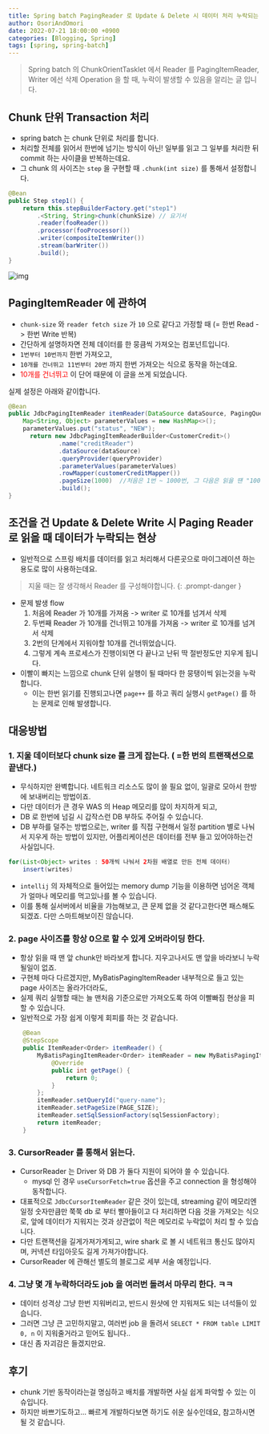 ```yaml
---
title: Spring batch PagingReader 로 Update & Delete 시 데이터 처리 누락되는 경우
author: OsoriAndOmori
date: 2022-07-21 18:00:00 +0900
categories: [Blogging, Spring]
tags: [spring, spring-batch]
---
```


> Spring batch 의 ChunkOrientTasklet 에서 Reader 를 PagingItemReader, <br>Writer 에선 삭제 Operation 을 할 때, 누락이 발생할 수 있음을 알리는 글 입니다.

## Chunk 단위 Transaction 처리

- spring batch 는 chunk 단위로 처리를 합니다.
- 처리할 전체를 읽어서 한번에 넘기는 방식이 아닌! 일부를 읽고 그 일부를 처리한 뒤 commit 하는 사이클을 반복하는데요.
- 그 chunk 의 사이즈는 `step` 을 구현할 때 `.chunk(int size)` 를 통해서 설정합니다.

```java
@Bean
public Step step1() {
    return this.stepBuilderFactory.get("step1")
        .<String, String>chunk(chunkSize) // 요기서
        .reader(fooReader())
        .processor(fooProcessor())
        .writer(compositeItemWriter())
        .stream(barWriter())
        .build();
}
```

![img](https://user-images.githubusercontent.com/22016317/178551961-accebb1c-1ece-4662-b66f-8a004fc3b8a9.png)

## PagingItemReader 에 관하여

- `chunk-size` 와 `reader fetch size` 가 `10` 으로 같다고 가정할 때 (= 한번 Read -> 한번 Write 반복)
- 간단하게 설명하자면 전체 데이터를 한 뭉큼씩 가져오는 컴포넌트입니다.
- `1번부터 10번까지` 한번 가져오고,
- `10개를 건너뛰고 11번부터 20번` 까지 한번 가져오는 식으로 동작을 하는데요.
- <span style="color:red">10개를 건너뛰고</span> 이 단어 때문에 이 글을 쓰게 되었습니다.

실제 설정은 아래와 같이합니다.

```java
@Bean
public JdbcPagingItemReader itemReader(DataSource dataSource, PagingQueryProvider queryProvider) {
    Map<String, Object> parameterValues = new HashMap<>();
    parameterValues.put("status", "NEW");
	  return new JdbcPagingItemReaderBuilder<CustomerCredit>()
              .name("creditReader")
              .dataSource(dataSource)
              .queryProvider(queryProvider)
              .parameterValues(parameterValues)
              .rowMapper(customerCreditMapper())
              .pageSize(1000)  //처음은 1번 ~ 1000번, 그 다음은 읽을 떈 "1000개 건너뛰고" 1001번 ~ 2000번
              .build();
}
```

## 조건을 건 Update & Delete Write 시 Paging Reader 로 읽을 때 데이터가 누락되는 현상

- 일반적으로 스프링 배치를 데이터를 읽고 처리해서 다른곳으로 마이그레이션 하는 용도로 많이 사용하는데요.

> 지울 때는 잘 생각해서 Reader 를 구성해야합니다.
{: .prompt-danger }

- 문제 발생 flow
  1. 처음에 Reader 가 10개를 가져옴 -> writer 로 10개를 넘겨서 삭제
  2. 두번째 Reader 가 10개를 건너뛰고 10개를 가져옴 -> writer 로 10개를 넘겨서 삭제
  3. 2번의 단계에서 지워야할 10개를 건너뛰었습니다.
  4. 그렇게 계속 프로세스가 진행이되면 다 끝나고 난뒤 딱 절반정도만 지우게 됩니다.
- 이빨이 빠지는 느낌으로 chunk 단위 실행이 될 때마다 한 뭉탱이씩 읽는것을 누락합니다.
  - 이는 한번 읽기를 진행되고나면 `page++` 를 하고 쿼리 실행시 `getPage()` 를 하는 문제로 인해 발생합니다.


## 대응방법
### 1. 지울 데이터보다 chunk size 를 크게 잡는다. ( =한 번의 트랜잭션으로 끝낸다.)
- 무식하지만 완벽합니다. 네트워크 리소스도 많이 쓸 필요 없이, 일괄로 모아서 한방에 보내버리는 방법이죠.
- 다만 데이터가 큰 경우 WAS 의 Heap 메모리를 많이 차지하게 되고,
- DB 로 한번에 넘길 시 갑작스런 DB 부하도 주어질 수 있습니다.
- DB 부하를 덜주는 방법으로는, writer 를 직접 구현해서 일정 partition 별로 나눠서 지우게 하는 방법이 있지만,  어플리케이션은 데이터를 전부 들고 있어야하는건 사실입니다.
```java
for(List<Object> writes : 50개씩 나눠서 2차원 배열로 만든 전체 데이터)
    insert(writes)
```
- `intellij` 의 자체적으로 들어있는 memory dump 기능을 이용하면 넘어온 객체가 얼마나 메모리를 먹고있나를 볼 수 있습니다.
- 이를 통해 실서버에서 비율을 갸늠해보고, 큰 문제 없을 것 같다고한다면 패스해도 되겠죠. 다만 스마트해보이진 않습니다.

### 2. page 사이즈를 항상 0으로 할 수 있게 오버라이딩 한다.

- 항상 읽을 때 맨 앞 chunk만 바라보게 합니다. 지우고나서도 맨 앞을 바라보니 누락될일이 없죠.
- 구현체 마다 다르겠지만, MyBatisPagingItemReader 내부적으로 들고 있는 page 사이즈는 올라가더라도,
- 실제 쿼리 실행할 때는 늘 맨처음 기준으로만 가져오도록 하여 이빨빠짐 현상을 피할 수 있습니다.
- 일반적으로 가장 쉽게 이렇게 회피를 하는 것 같습니다.
```java
    @Bean
    @StepScope
    public ItemReader<Order> itemReader() {
        MyBatisPagingItemReader<Order> itemReader = new MyBatisPagingItemReader<Order>() {
            @Override
            public int getPage() {
                return 0;
            }
        };
        itemReader.setQueryId("query-name");
        itemReader.setPageSize(PAGE_SIZE);
        itemReader.setSqlSessionFactory(sqlSessionFactory);
        return itemReader;
    }
```

### 3. CursorReader 를 통해서 읽는다.

- CursorReader 는 Driver 와 DB 가 둘다 지원이 되어야 쓸 수 있습니다.
  - mysql 인 경우 `useCursorFetch=true` 옵션을 주고 connection 을 형성해야 동작합니다.
- 대표적으로 `JdbcCursorItemReader` 같은 것이 있는데, streaming 같이 메모리엔 일정 숫자만큼만 쭉쭉 db 로 부터 빨아들이고 다 처리하면
다음 것을 가져오는 식으로, 앞에 데이터가 지워지는 것과 상관없이 적은 메모리로 누락없이 처리 할 수 있습니다.
- 다만 트랜잭션을 길게가져가게되고, wire shark 로 볼 시 네트워크 통신도 많아지며, 커넥션 타임아웃도 길게 가져가야합니다.
- CursorReader 에 관해선 별도의 블로그로 세부 서술 예정입니다.


### 4. 그냥 몇 개 누락하더라도 job 을 여러번 돌려서 마무리 한다. ㅋㅋ
- 데이터 성격상 그냥 한번 지워버리고, 반드시 원샷에 안 지워져도 되는 녀석들이 있습니다.
- 그러면 그냥 큰 고민하지말고, 여러번 job 을 돌려서 `SELECT * FROM table LIMIT 0, n` 이 지워줄거라고 믿어도 됩니다..
- 대신 좀 자괴감은 들겠지만요.

## 후기
- chunk 기반 동작이라는걸 명심하고 배치를 개발하면 사실 쉽게 파악할 수 있는 이슈입니다.
- 하지만 바쁘기도하고... 빠르게 개발하다보면 하기도 쉬운 실수인데요, 참고하시면 될 것 같습니다.

